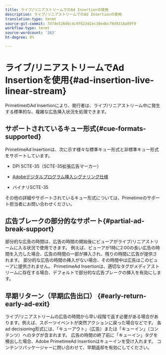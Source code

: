 ```yaml
---
title: ライブ/リニアストリームでのAd Insertionの使用
description: ライブ/リニアストリームでのAd Insertionの使用
translation-type: tm+mt
source-git-commit: 7d74e526dbc4c9f623d1ec30e4bc70d9318a89f9
workflow-type: tm+mt
source-wordcount: '263'
ht-degree: 0%

---
```



# ライブ/リニアストリームでAd Insertionを使用{#ad-insertion-live-linear-stream}

PrimetimeのAd Insertionにより、発行者は、ライブ/リニアストリーム中に発生する標準的な、複雑な広告挿入状況を処理できます。

## サポートされているキュー形式{#cue-formats-supported}

PrimetimeAd Insertionは、次に示す様々な標準キュー形式と非標準キュー形式をサポートしています。

* DPI SCTE-35（SCTE-35拡張広告マーカー）

* [Adobeデジタルプログラム挿入シグナリング仕様](https://www.adobe.com/content/dam/acom/en/devnet/primetime/PrimetimeDigitalProgramInsertionSignalingSpecification.pdf)

* バイナリSCTE-35

その他の詳細やサポートされているキュー形式については、Primetimeのサポート担当者にお問い合わせください。

## 広告ブレークの部分的なサポート{#partial-ad-break-support}

部分的な広告の時間は、広告の時間の開始後にビューアがライブ/リニアストリームに入る状況で使用できます。  例えば、ビューアが1時に2:00の長い広告の時間を入力した場合、広告の時間の一部が挿入され、残りの時間に広告が提供されます。 部分的な広告の時間の挿入がない場合、その時間中は広告はこのビューアに提供されません。 PrimetimeAd Insertionは、適切なタグがメディアストリームに存在する場合、デフォルトで部分的な広告ブレークの挿入を有効にします。

## 早期リターン（早期広告出口） {#early-return-early-ad-exit}

ライブ/リニアストリームの広告の時間から早い段階で返す必要がある場合があります。例えば、スポーツイベントが突然アクションに戻った場合などです。 各ad decisioning形式には、「キューアウト」（広告）または「キューイン」（コンテンツ）へのタグが含まれます。 広告の時間の終了前に「キューイン」タグを検出した場合、Adobe PrimetimeAd Insertionはキューインを受け入れます。 コンテンツパッケージャーに問い合わせて、早期返却を有効にしてください。
